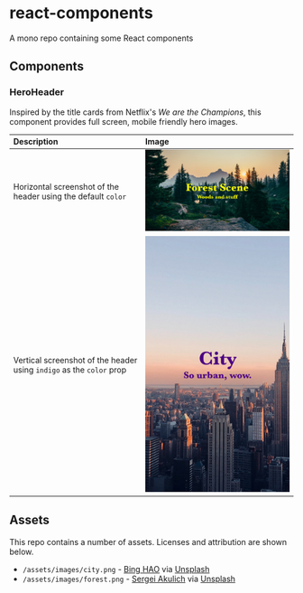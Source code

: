 # react-components

A mono repo containing some React components

## Components

### HeroHeader

Inspired by the title cards from Netflix's _We are the Champions_, this component provides full screen, mobile friendly hero images.

| Description                                                          | Image                                                                                                        |
| :------------------------------------------------------------------- | :----------------------------------------------------------------------------------------------------------- |
| Horizontal screenshot of the header using the default `color`        | ![A screenshot of the hero header with a forest background](./docs/images/hero_header_screenshot-forest.png) |
| Vertical screenshot of the header using `indigo` as the `color` prop | ![A screenshot of the hero header with a city background](./docs/images/hero_header_screenshot-city.png)     |

## Assets

This repo contains a number of assets. Licenses and attribution are shown below.

- `/assets/images/city.png` - [Bing HAO](https://unsplash.com/@bingh) via [Unsplash](https://unsplash.com/photos/_wqj9tC0WSE)
- `/assets/images/forest.png` - [Sergei Akulich](https://unsplash.com/@sakulich) via [Unsplash](https://unsplash.com/photos/-heLWtuAN3c)
